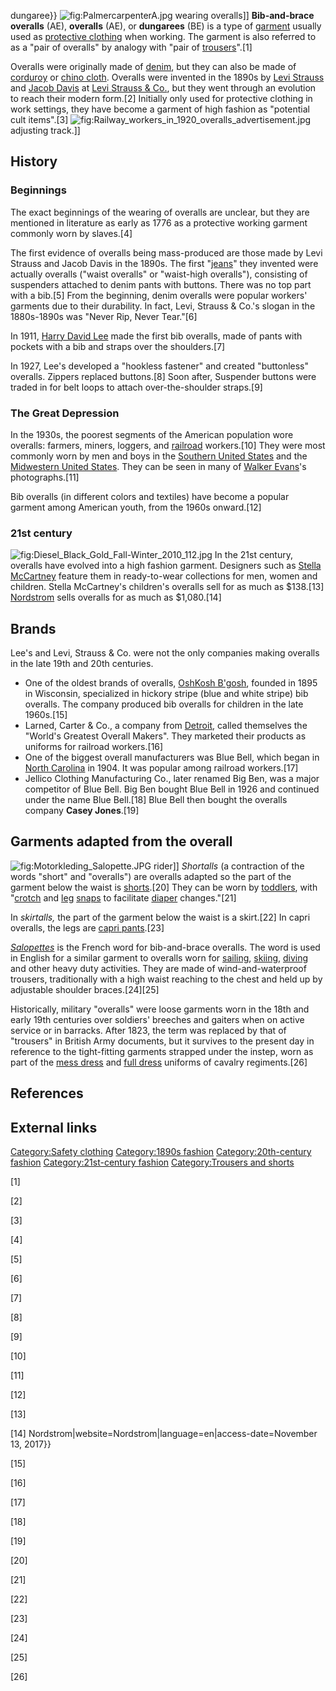 dungaree}} ![](PalmercarpenterA.jpg "fig:PalmercarpenterA.jpg") wearing
overalls\]\] **Bib-and-brace overalls** (AE), **overalls** (AE), or
**dungarees** (BE) is a type of [garment](garment "wikilink") usually
used as [protective clothing](protective_clothing "wikilink") when
working. The garment is also referred to as a "pair of overalls" by
analogy with "pair of [trousers](trousers "wikilink")".[1]

Overalls were originally made of [denim](denim "wikilink"), but they can
also be made of [corduroy](corduroy "wikilink") or [chino
cloth](chino_cloth "wikilink"). Overalls were invented in the 1890s by
[Levi Strauss](Levi_Strauss "wikilink") and [Jacob
Davis](Jacob_W._Davis "wikilink") at [Levi Strauss &
Co.](Levi_Strauss_&_Co. "wikilink"), but they went through an evolution
to reach their modern form.[2] Initially only used for protective
clothing in work settings, they have become a garment of high fashion as
"potential cult items".[3]
![](Railway_workers_in_1920_overalls_advertisement.jpg "fig:Railway_workers_in_1920_overalls_advertisement.jpg")
adjusting track.\]\]

## History

### Beginnings

The exact beginnings of the wearing of overalls are unclear, but they
are mentioned in literature as early as 1776 as a protective working
garment commonly worn by slaves.[4]

The first evidence of overalls being mass-produced are those made by
Levi Strauss and Jacob Davis in the 1890s. The first
"[jeans](jeans "wikilink")" they invented were actually overalls ("waist
overalls" or "waist-high overalls"), consisting of suspenders attached
to denim pants with buttons. There was no top part with a bib.[5] From
the beginning, denim overalls were popular workers' garments due to
their durability. In fact, Levi, Strauss & Co.'s slogan in the
1880s-1890s was "Never Rip, Never Tear."[6]

In 1911, [Harry David Lee](Harry_David_Lee "wikilink") made the first
bib overalls, made of pants with pockets with a bib and straps over the
shoulders.[7]

In 1927, Lee's developed a "hookless fastener" and created "buttonless"
overalls. Zippers replaced buttons.[8] Soon after, Suspender buttons
were traded in for belt loops to attach over-the-shoulder straps.[9]

### The Great Depression

In the 1930s, the poorest segments of the American population wore
overalls: farmers, miners, loggers, and [railroad](railroad "wikilink")
workers.[10] They were most commonly worn by men and boys in the
[Southern United States](Southern_United_States "wikilink") and the
[Midwestern United States](Midwestern_United_States "wikilink"). They
can be seen in many of [Walker Evans](Walker_Evans "wikilink")'s
photographs.[11]

Bib overalls (in different colors and textiles) have become a popular
garment among American youth, from the 1960s onward.[12]

### 21st century

![](Diesel_Black_Gold_Fall-Winter_2010_112.jpg "fig:Diesel_Black_Gold_Fall-Winter_2010_112.jpg")
In the 21st century, overalls have evolved into a high fashion garment.
Designers such as [Stella McCartney](Stella_McCartney "wikilink")
feature them in ready-to-wear collections for men, women and children.
Stella McCartney's children's overalls sell for as much as $138.[13]
[Nordstrom](Nordstrom "wikilink") sells overalls for as much as
$1,080.[14]

## Brands

Lee's and Levi, Strauss & Co. were not the only companies making
overalls in the late 19th and 20th centuries.

-   One of the oldest brands of overalls, [OshKosh
    B'gosh](OshKosh_B'gosh "wikilink"), founded in 1895 in Wisconsin,
    specialized in hickory stripe (blue and white stripe) bib overalls.
    The company produced bib overalls for children in the late
    1960s.[15]
-   Larned, Carter & Co., a company from [Detroit](Detroit "wikilink"),
    called themselves the "World's Greatest Overall Makers". They
    marketed their products as uniforms for railroad workers.[16]
-   One of the biggest overall manufacturers was Blue Bell, which began
    in [North Carolina](North_Carolina "wikilink") in 1904. It was
    popular among railroad workers.[17]
-   Jellico Clothing Manufacturing Co., later renamed Big Ben, was a
    major competitor of Blue Bell. Big Ben bought Blue Bell in 1926 and
    continued under the name Blue Bell.[18] Blue Bell then bought the
    overalls company **Casey Jones**.[19]

## Garments adapted from the overall

![](Motorkleding_Salopette.JPG "fig:Motorkleding_Salopette.JPG")
rider\]\] *Shortalls* (a contraction of the words "short" and
"overalls") are overalls adapted so the part of the garment below the
waist is [shorts](shorts "wikilink").[20] They can be worn by
[toddlers](toddler "wikilink"), with "[crotch](crotch "wikilink") and
[leg](leg "wikilink") [snaps](snap_fastener "wikilink") to facilitate
[diaper](diaper "wikilink") changes."[21]

In *skirtalls,* the part of the garment below the waist is a skirt.[22]
In capri overalls, the legs are [capri
pants](capri_pants "wikilink").[23]

*[Salopettes](wikt:salopettes "wikilink")* is the French word for
bib-and-brace overalls. The word is used in English for a similar
garment to overalls worn for [sailing](sailing "wikilink"),
[skiing](skiing "wikilink"), [diving](Underwater_diving "wikilink") and
other heavy duty activities. They are made of wind-and-waterproof
trousers, traditionally with a high waist reaching to the chest and held
up by adjustable shoulder braces.[24][25]

Historically, military "overalls" were loose garments worn in the 18th
and early 19th centuries over soldiers' breeches and gaiters when on
active service or in barracks. After 1823, the term was replaced by that
of "trousers" in British Army documents, but it survives to the present
day in reference to the tight-fitting garments strapped under the
instep, worn as part of the [mess dress](mess_dress "wikilink") and
[full dress](full_dress "wikilink") uniforms of cavalry regiments.[26]

## References

## External links

[Category:Safety clothing](Category:Safety_clothing "wikilink")
[Category:1890s fashion](Category:1890s_fashion "wikilink")
[Category:20th-century
fashion](Category:20th-century_fashion "wikilink")
[Category:21st-century
fashion](Category:21st-century_fashion "wikilink") [Category:Trousers
and shorts](Category:Trousers_and_shorts "wikilink")

[1]

[2]

[3]

[4]

[5]

[6]

[7]

[8]

[9]

[10]

[11]

[12]

[13]

[14] Nordstrom\|website=Nordstrom\|language=en\|access-date=November 13,
2017}}

[15]

[16]

[17]

[18]

[19]

[20]

[21]

[22]

[23]

[24]

[25]

[26]